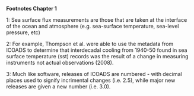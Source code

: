 **Footnotes Chapter 1**
<br>

<a id="chapter-1">1</a>: Sea surface flux measurements are those that are taken at the interface of the ocean and atmosphere (e.g. sea-surface temperature, sea-level pressure, etc)

<a id="2">2</a>: For example, Thompson et al. were able to use the metadata from ICOADS to determine that interdecadal cooling from 1940-50 found in sea surface temperature (sst) records was the result of a change in measuring instruments not actual observations (2008).  

<a id="3">3</a>: Much like software, releases of ICOADS are numbered - with decimal places used to signify incrimental changes (i.e. 2.5), while major new releases are given a new number (i.e. 3.0).